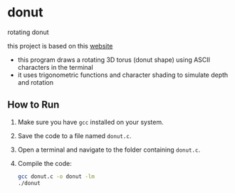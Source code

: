 # donut
rotating donut

this project is based on this [website](https://www.a1k0n.net/2011/07/20/donut-math.html)

- this program draws a rotating 3D torus (donut shape) using ASCII characters in the terminal
- it uses trigonometric functions and character shading to simulate depth and rotation

## How to Run

1. Make sure you have `gcc` installed on your system.
2. Save the code to a file named `donut.c`.
3. Open a terminal and navigate to the folder containing `donut.c`.
4. Compile the code:

   ```bash
   gcc donut.c -o donut -lm
   ./donut
